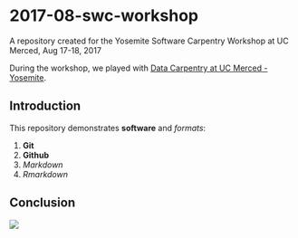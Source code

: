 # 2017-08-swc-workshop

A repository created for the Yosemite Software Carpentry Workshop at UC Merced, Aug 17-18, 2017

During the workshop, we played with [Data Carpentry at UC Merced -  Yosemite](https://snacktavish.github.io/2017-08-17-Yosemite/).

## Introduction

This repository demonstrates **software** and _formats_:

1. **Git**
1. **Github**
1. _Markdown_
1. _Rmarkdown_

## Conclusion

![](https://octodex.github.com/images/labtocat.png)
